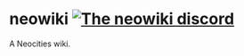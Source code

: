 # neowiki [![The neowiki discord](https://img.shields.io/badge/chat-discord-%237289DA.svg "The neowiki discord!")](https://discord.gg/NrNNpax)
A Neocities wiki.

